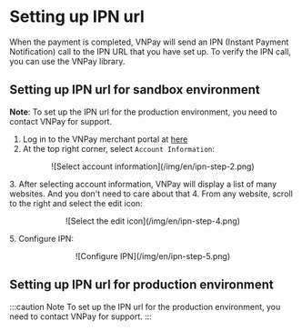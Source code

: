 # Setting up IPN url

When the payment is completed, VNPay will send an IPN (Instant Payment Notification) call to the IPN URL that you have set up. To verify the IPN call, you can use the VNPay library.

## Setting up IPN url for sandbox environment

**Note**: To set up the IPN url for the production environment, you need to contact VNPay for support.

1. Log in to the VNPay merchant portal at [here](https://sandbox.vnpayment.vn/merchantv2/Users/Login.htm)
2. At the top right corner, select `Account Information`:
 <p align="center">
     ![Select account information](/img/en/ipn-step-2.png)
 </p>
3. After selecting account information, VNPay will display a list of many websites. And you don't need to care about that
4. From any website, scroll to the right and select the edit icon:
 <p align="center">
     ![Select the edit icon](/img/en/ipn-step-4.png)
 </p>
5. Configure IPN:
 <p align="center">
     ![Configure IPN](/img/en/ipn-step-5.png)
 </p>

## Setting up IPN url for production environment

:::caution Note
To set up the IPN url for the production environment, you need to contact VNPay for support.
:::
